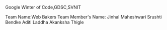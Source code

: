 Google Winter of Code,GDSC,SVNIT

Team Name:Web Bakers
Team Member's Name: Jinhal Maheshwari
                    Srushti Bendke
                    Aditi Laddha
                    Akanksha Thigle
